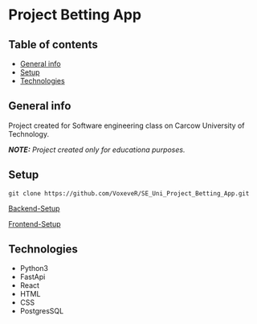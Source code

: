 # Project Betting App

## Table of contents
* [General info](#general-info)
* [Setup](#setup)
* [Technologies](#technologies)

## General info

Project created for Software engineering class on Carcow University of Technology.

**_NOTE:_** _Project created only for educationa purposes._ 

## Setup

```
git clone https://github.com/VoxeveR/SE_Uni_Project_Betting_App.git
```

[Backend-Setup](backend/README.md)

[Frontend-Setup](frontend/README.md)

## Technologies
- Python3
- FastApi
- React
- HTML
- CSS
- PostgresSQL
